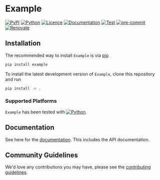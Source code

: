 # Example

[![PyPI](https://badge.fury.io/py/example.svg)](https://pypi.org/project/example)
[![Python](https://img.shields.io/pypi/pyversions/example)](https://www.python.org)
[![Licence](https://img.shields.io/github/license/paddyroddy/python-template)](https://github.com/paddyroddy/python-template/blob/main/LICENCE.txt)
[![Documentation](https://img.shields.io/badge/Documentation-Example-blueviolet.svg)](https://paddyroddy.github.io/python-template)
[![Test](https://github.com/paddyroddy/python-template/actions/workflows/test.yml/badge.svg)](https://github.com/paddyroddy/python-template/actions/workflows/test.yml)
[![pre-commit](https://img.shields.io/badge/pre--commit-enabled-brightgreen?logo=pre-commit)](https://github.com/pre-commit/pre-commit)
[![Renovate](https://img.shields.io/badge/renovate-enabled-orange?logo=renovatebot&logoColor=white.svg)](https://renovatebot.com)

## Installation

The recommended way to install `Example` is via
[pip](https://pypi.org/project/pip/)

```sh
pip install example
```

To install the latest development version of `Example`, clone this repository
and run

```sh
pip install -e .
```

### Supported Platforms

`Example` has been tested with
[![Python](https://img.shields.io/pypi/pyversions/example)](https://www.python.org).

## Documentation

See here for the [documentation](https://paddyroddy.github.io/python-template).
This includes the API documentation.

## Community Guidelines

We'd love any contributions you may have, please see the
[contributing guidelines](./CONTRIBUTING.md).
